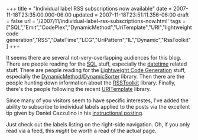 +++
title = "Individual label RSS subscriptions now available"
date = 2007-11-18T23:35:00.000-06:00
updated = 2007-11-18T23:51:11.356-06:00
draft = false
url = '/2007/11/individual-label-rss-subscriptions-now.html'
tags = ["SQL","Emit","CodePlex","DynamicMethod","UriTemplate","URI","lightweight code generation","RSS","DateTime","LCG","UriPattern","IL","Dynamic","RssToolkit"]
+++

It seems there are several not-very-overlapping audiences for this blog. There are people reading for the [SQL](http://musingmarc.blogspot.com/search/label/SQL) stuff, especially the [datetime](http://musingmarc.blogspot.com/search/label/DateTime) related stuff. There are people reading for the [Lightweight Code Generation](http://musingmarc.blogspot.com/search/label/lightweight%20code%20generation) stuff, especially the [DynamicMethod/DynamicSorter](http://musingmarc.blogspot.com/search/label/DynamicMethod) library. Then there are the people hunting down information about the [RSSToolkit](http://musingmarc.blogspot.com/search/label/RssToolkit) library. Finally, there's the people following the recent [URITemplate](http://musingmarc.blogspot.com/search/label/UriTemplate) library.

Since many of you visitors seem to have specific interestes, I've added the ability to subscribe to individual labels applied to the posts via the excellent tip given by Daniel Cazzulino in his [instructional posting](http://feeds.feedburner.com/~r/DanielCazzulino/~3/185857822/41836.aspx "Blogger: how to provide label/tag feeds").

Just check out the labels listing on the right-side navigation. Oh, if you only read via a feed, this _might_ be worth a read of the actual page.
